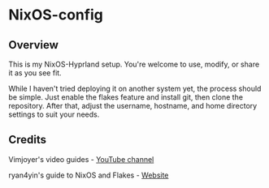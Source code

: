 # NixOS-config
## Overview
This is my NixOS-Hyprland setup. You're welcome to use, modify, or share it as you see fit.

While I haven't tried deploying it on another system yet, the process should be simple. Just enable the flakes feature and install git, then clone the repository. After that, adjust the username, hostname, and home directory settings to suit your needs.
## Credits
Vimjoyer's video guides - [YouTube channel](https://www.youtube.com/@vimjoyer)

ryan4yin's guide to NixOS and Flakes - [Website](https://nixos-and-flakes.thiscute.world/)
